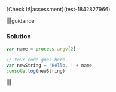 {Check It!|assessment}(test-1842827966)

|||guidance
### Solution
```javascript
var name = process.argv[2]

// Your code goes here.
var newString = 'Hello, ' + name
console.log(newString)
```
|||

